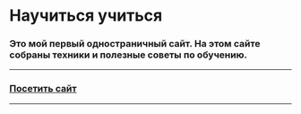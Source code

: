# Научиться учиться
### Это мой первый одностраничный сайт. На этом сайте собраны техники и полезные советы по обучению.

---
### [Посетить сайт](https://qunix-x.github.io/Learn-to-learn/)
---
